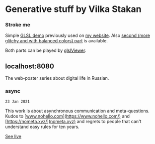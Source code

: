 # Generative stuff by Vilka Stakan

### Stroke me

Simple [GLSL demo](https://github.com/views-gang/generative/blob/master/stroke_me.fs) previously used on [my website](https://vlks.tk). Also [second (more glitchy and with balanced colors) part](https://github.com/views-gang/generative/blob/master/stroke_me_v2.fs) is available.

Both parts can be played by [glslViewer](https://github.com/patriciogonzalezvivo/glslViewer).

## localhost:8080

The web-poster series about digital life in Russian.

### async

`23 Jan 2021`

This work is about asynchronous communication and meta-questions. Kudos to [www.nohello.com](https://www.nohello.com/) and [https://nometa.xyz/](nometa.xyz) and regrets to people that can't understand easy rules for ten years.

[See live](https://views-gang.github.io/generative/localhost/async)
